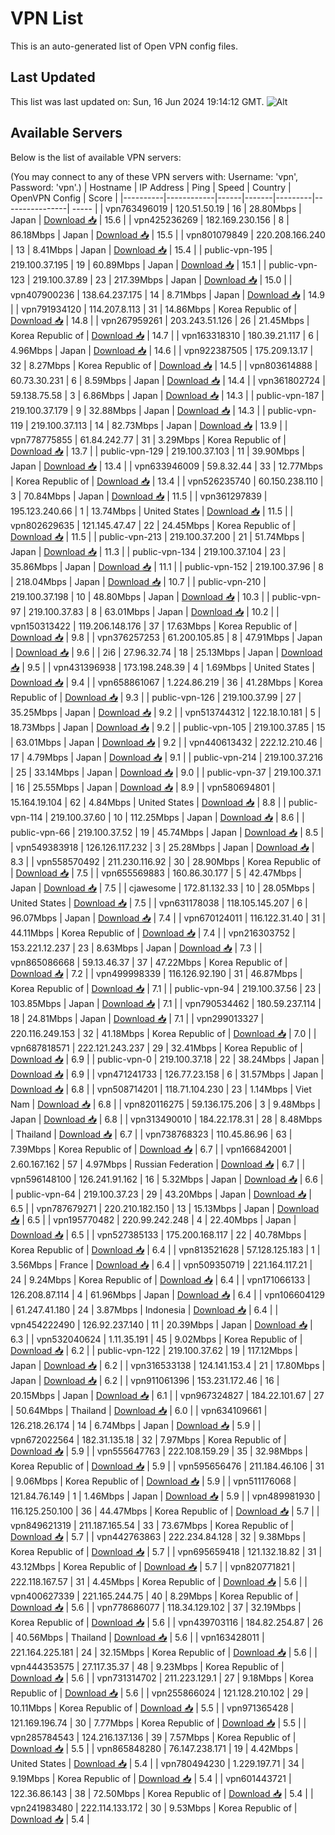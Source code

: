 # VPN List

This is an auto-generated list of Open VPN config files.

## Last Updated

This list was last updated on: Sun, 16 Jun 2024 19:14:12 GMT.
![Alt](https://repobeats.axiom.co/api/embed/186b98318ef1479477931607c1ad7d823f12451f.svg "Repobeats analytics image")

## Available Servers

Below is the list of available VPN servers:

(You may connect to any of these VPN servers with: Username: 'vpn', Password: 'vpn'.)
| Hostname | IP Address | Ping | Speed | Country | OpenVPN Config | Score |
|----------|------------|------|-------|---------|----------------| ----- |
| vpn763496019 | 120.51.50.19 | 16 | 28.80Mbps | Japan | [Download 📥](./configs/server_0_JP.ovpn) | 15.6 |
| vpn425236269 | 182.169.230.156 | 8 | 86.18Mbps | Japan | [Download 📥](./configs/server_1_JP.ovpn) | 15.5 |
| vpn801079849 | 220.208.166.240 | 13 | 8.41Mbps | Japan | [Download 📥](./configs/server_2_JP.ovpn) | 15.4 |
| public-vpn-195 | 219.100.37.195 | 19 | 60.89Mbps | Japan | [Download 📥](./configs/server_3_JP.ovpn) | 15.1 |
| public-vpn-123 | 219.100.37.89 | 23 | 217.39Mbps | Japan | [Download 📥](./configs/server_4_JP.ovpn) | 15.0 |
| vpn407900236 | 138.64.237.175 | 14 | 8.71Mbps | Japan | [Download 📥](./configs/server_5_JP.ovpn) | 14.9 |
| vpn791934120 | 114.207.8.113 | 31 | 14.86Mbps | Korea Republic of | [Download 📥](./configs/server_6_KR.ovpn) | 14.8 |
| vpn267959261 | 203.243.51.126 | 26 | 21.45Mbps | Korea Republic of | [Download 📥](./configs/server_7_KR.ovpn) | 14.7 |
| vpn163318310 | 180.39.21.117 | 6 | 4.96Mbps | Japan | [Download 📥](./configs/server_8_JP.ovpn) | 14.6 |
| vpn922387505 | 175.209.13.17 | 32 | 8.27Mbps | Korea Republic of | [Download 📥](./configs/server_9_KR.ovpn) | 14.5 |
| vpn803614888 | 60.73.30.231 | 6 | 8.59Mbps | Japan | [Download 📥](./configs/server_10_JP.ovpn) | 14.4 |
| vpn361802724 | 59.138.75.58 | 3 | 6.86Mbps | Japan | [Download 📥](./configs/server_11_JP.ovpn) | 14.3 |
| public-vpn-187 | 219.100.37.179 | 9 | 32.88Mbps | Japan | [Download 📥](./configs/server_12_JP.ovpn) | 14.3 |
| public-vpn-119 | 219.100.37.113 | 14 | 82.73Mbps | Japan | [Download 📥](./configs/server_13_JP.ovpn) | 13.9 |
| vpn778775855 | 61.84.242.77 | 31 | 3.29Mbps | Korea Republic of | [Download 📥](./configs/server_14_KR.ovpn) | 13.7 |
| public-vpn-129 | 219.100.37.103 | 11 | 39.90Mbps | Japan | [Download 📥](./configs/server_15_JP.ovpn) | 13.4 |
| vpn633946009 | 59.8.32.44 | 33 | 12.77Mbps | Korea Republic of | [Download 📥](./configs/server_16_KR.ovpn) | 13.4 |
| vpn526235740 | 60.150.238.110 | 3 | 70.84Mbps | Japan | [Download 📥](./configs/server_17_JP.ovpn) | 11.5 |
| vpn361297839 | 195.123.240.66 | 1 | 13.74Mbps | United States | [Download 📥](./configs/server_18_US.ovpn) | 11.5 |
| vpn802629635 | 121.145.47.47 | 22 | 24.45Mbps | Korea Republic of | [Download 📥](./configs/server_19_KR.ovpn) | 11.5 |
| public-vpn-213 | 219.100.37.200 | 21 | 51.74Mbps | Japan | [Download 📥](./configs/server_20_JP.ovpn) | 11.3 |
| public-vpn-134 | 219.100.37.104 | 23 | 35.86Mbps | Japan | [Download 📥](./configs/server_21_JP.ovpn) | 11.1 |
| public-vpn-152 | 219.100.37.96 | 8 | 218.04Mbps | Japan | [Download 📥](./configs/server_22_JP.ovpn) | 10.7 |
| public-vpn-210 | 219.100.37.198 | 10 | 48.80Mbps | Japan | [Download 📥](./configs/server_23_JP.ovpn) | 10.3 |
| public-vpn-97 | 219.100.37.83 | 8 | 63.01Mbps | Japan | [Download 📥](./configs/server_24_JP.ovpn) | 10.2 |
| vpn150313422 | 119.206.148.176 | 37 | 17.63Mbps | Korea Republic of | [Download 📥](./configs/server_25_KR.ovpn) | 9.8 |
| vpn376257253 | 61.200.105.85 | 8 | 47.91Mbps | Japan | [Download 📥](./configs/server_26_JP.ovpn) | 9.6 |
| 2i6 | 27.96.32.74 | 18 | 25.13Mbps | Japan | [Download 📥](./configs/server_27_JP.ovpn) | 9.5 |
| vpn431396938 | 173.198.248.39 | 4 | 1.69Mbps | United States | [Download 📥](./configs/server_28_US.ovpn) | 9.4 |
| vpn658861067 | 1.224.86.219 | 36 | 41.28Mbps | Korea Republic of | [Download 📥](./configs/server_29_KR.ovpn) | 9.3 |
| public-vpn-126 | 219.100.37.99 | 27 | 35.25Mbps | Japan | [Download 📥](./configs/server_30_JP.ovpn) | 9.2 |
| vpn513744312 | 122.18.10.181 | 5 | 18.73Mbps | Japan | [Download 📥](./configs/server_31_JP.ovpn) | 9.2 |
| public-vpn-105 | 219.100.37.85 | 15 | 63.01Mbps | Japan | [Download 📥](./configs/server_32_JP.ovpn) | 9.2 |
| vpn440613432 | 222.12.210.46 | 17 | 4.79Mbps | Japan | [Download 📥](./configs/server_33_JP.ovpn) | 9.1 |
| public-vpn-214 | 219.100.37.216 | 25 | 33.14Mbps | Japan | [Download 📥](./configs/server_34_JP.ovpn) | 9.0 |
| public-vpn-37 | 219.100.37.1 | 16 | 25.55Mbps | Japan | [Download 📥](./configs/server_35_JP.ovpn) | 8.9 |
| vpn580694801 | 15.164.19.104 | 62 | 4.84Mbps | United States | [Download 📥](./configs/server_36_US.ovpn) | 8.8 |
| public-vpn-114 | 219.100.37.60 | 10 | 112.25Mbps | Japan | [Download 📥](./configs/server_37_JP.ovpn) | 8.6 |
| public-vpn-66 | 219.100.37.52 | 19 | 45.74Mbps | Japan | [Download 📥](./configs/server_38_JP.ovpn) | 8.5 |
| vpn549383918 | 126.126.117.232 | 3 | 25.28Mbps | Japan | [Download 📥](./configs/server_39_JP.ovpn) | 8.3 |
| vpn558570492 | 211.230.116.92 | 30 | 28.90Mbps | Korea Republic of | [Download 📥](./configs/server_40_KR.ovpn) | 7.5 |
| vpn655569883 | 160.86.30.177 | 5 | 42.47Mbps | Japan | [Download 📥](./configs/server_41_JP.ovpn) | 7.5 |
| cjawesome | 172.81.132.33 | 10 | 28.05Mbps | United States | [Download 📥](./configs/server_42_US.ovpn) | 7.5 |
| vpn631178038 | 118.105.145.207 | 6 | 96.07Mbps | Japan | [Download 📥](./configs/server_43_JP.ovpn) | 7.4 |
| vpn670124011 | 116.122.31.40 | 31 | 44.11Mbps | Korea Republic of | [Download 📥](./configs/server_44_KR.ovpn) | 7.4 |
| vpn216303752 | 153.221.12.237 | 23 | 8.63Mbps | Japan | [Download 📥](./configs/server_45_JP.ovpn) | 7.3 |
| vpn865086668 | 59.13.46.37 | 37 | 47.22Mbps | Korea Republic of | [Download 📥](./configs/server_46_KR.ovpn) | 7.2 |
| vpn499998339 | 116.126.92.190 | 31 | 46.87Mbps | Korea Republic of | [Download 📥](./configs/server_47_KR.ovpn) | 7.1 |
| public-vpn-94 | 219.100.37.56 | 23 | 103.85Mbps | Japan | [Download 📥](./configs/server_48_JP.ovpn) | 7.1 |
| vpn790534462 | 180.59.237.114 | 18 | 24.81Mbps | Japan | [Download 📥](./configs/server_49_JP.ovpn) | 7.1 |
| vpn299013327 | 220.116.249.153 | 32 | 41.18Mbps | Korea Republic of | [Download 📥](./configs/server_50_KR.ovpn) | 7.0 |
| vpn687818571 | 222.121.243.237 | 29 | 32.41Mbps | Korea Republic of | [Download 📥](./configs/server_51_KR.ovpn) | 6.9 |
| public-vpn-0 | 219.100.37.18 | 22 | 38.24Mbps | Japan | [Download 📥](./configs/server_52_JP.ovpn) | 6.9 |
| vpn471241733 | 126.77.23.158 | 6 | 31.57Mbps | Japan | [Download 📥](./configs/server_53_JP.ovpn) | 6.8 |
| vpn508714201 | 118.71.104.230 | 23 | 1.14Mbps | Viet Nam | [Download 📥](./configs/server_54_VN.ovpn) | 6.8 |
| vpn820116275 | 59.136.175.206 | 3 | 9.48Mbps | Japan | [Download 📥](./configs/server_55_JP.ovpn) | 6.8 |
| vpn313490010 | 184.22.178.31 | 28 | 8.48Mbps | Thailand | [Download 📥](./configs/server_56_TH.ovpn) | 6.7 |
| vpn738768323 | 110.45.86.96 | 63 | 7.39Mbps | Korea Republic of | [Download 📥](./configs/server_57_KR.ovpn) | 6.7 |
| vpn166842001 | 2.60.167.162 | 57 | 4.97Mbps | Russian Federation | [Download 📥](./configs/server_58_RU.ovpn) | 6.7 |
| vpn596148100 | 126.241.91.162 | 16 | 5.32Mbps | Japan | [Download 📥](./configs/server_59_JP.ovpn) | 6.6 |
| public-vpn-64 | 219.100.37.23 | 29 | 43.20Mbps | Japan | [Download 📥](./configs/server_60_JP.ovpn) | 6.5 |
| vpn787679271 | 220.210.182.150 | 13 | 15.13Mbps | Japan | [Download 📥](./configs/server_61_JP.ovpn) | 6.5 |
| vpn195770482 | 220.99.242.248 | 4 | 22.40Mbps | Japan | [Download 📥](./configs/server_62_JP.ovpn) | 6.5 |
| vpn527385133 | 175.200.168.117 | 22 | 40.78Mbps | Korea Republic of | [Download 📥](./configs/server_63_KR.ovpn) | 6.4 |
| vpn813521628 | 57.128.125.183 | 1 | 3.56Mbps | France | [Download 📥](./configs/server_64_FR.ovpn) | 6.4 |
| vpn509350719 | 221.164.117.21 | 24 | 9.24Mbps | Korea Republic of | [Download 📥](./configs/server_65_KR.ovpn) | 6.4 |
| vpn171066133 | 126.208.87.114 | 4 | 61.96Mbps | Japan | [Download 📥](./configs/server_66_JP.ovpn) | 6.4 |
| vpn106604129 | 61.247.41.180 | 24 | 3.87Mbps | Indonesia | [Download 📥](./configs/server_67_ID.ovpn) | 6.4 |
| vpn454222490 | 126.92.237.140 | 11 | 20.39Mbps | Japan | [Download 📥](./configs/server_68_JP.ovpn) | 6.3 |
| vpn532040624 | 1.11.35.191 | 45 | 9.02Mbps | Korea Republic of | [Download 📥](./configs/server_69_KR.ovpn) | 6.2 |
| public-vpn-122 | 219.100.37.62 | 19 | 117.12Mbps | Japan | [Download 📥](./configs/server_70_JP.ovpn) | 6.2 |
| vpn316533138 | 124.141.153.4 | 21 | 17.80Mbps | Japan | [Download 📥](./configs/server_71_JP.ovpn) | 6.2 |
| vpn911061396 | 153.231.172.46 | 16 | 20.15Mbps | Japan | [Download 📥](./configs/server_72_JP.ovpn) | 6.1 |
| vpn967324827 | 184.22.101.67 | 27 | 50.64Mbps | Thailand | [Download 📥](./configs/server_73_TH.ovpn) | 6.0 |
| vpn634109661 | 126.218.26.174 | 14 | 6.74Mbps | Japan | [Download 📥](./configs/server_74_JP.ovpn) | 5.9 |
| vpn672022564 | 182.31.135.18 | 32 | 7.97Mbps | Korea Republic of | [Download 📥](./configs/server_75_KR.ovpn) | 5.9 |
| vpn555647763 | 222.108.159.29 | 35 | 32.98Mbps | Korea Republic of | [Download 📥](./configs/server_76_KR.ovpn) | 5.9 |
| vpn595656476 | 211.184.46.106 | 31 | 9.06Mbps | Korea Republic of | [Download 📥](./configs/server_77_KR.ovpn) | 5.9 |
| vpn511176068 | 121.84.76.149 | 1 | 1.46Mbps | Japan | [Download 📥](./configs/server_78_JP.ovpn) | 5.9 |
| vpn489981930 | 116.125.250.100 | 36 | 44.47Mbps | Korea Republic of | [Download 📥](./configs/server_79_KR.ovpn) | 5.7 |
| vpn849621319 | 211.187.165.54 | 33 | 73.67Mbps | Korea Republic of | [Download 📥](./configs/server_80_KR.ovpn) | 5.7 |
| vpn442763863 | 222.234.84.128 | 32 | 9.38Mbps | Korea Republic of | [Download 📥](./configs/server_81_KR.ovpn) | 5.7 |
| vpn695659418 | 121.132.18.82 | 31 | 43.12Mbps | Korea Republic of | [Download 📥](./configs/server_82_KR.ovpn) | 5.7 |
| vpn820771821 | 222.118.167.57 | 31 | 4.45Mbps | Korea Republic of | [Download 📥](./configs/server_83_KR.ovpn) | 5.6 |
| vpn400627339 | 221.165.244.75 | 40 | 8.29Mbps | Korea Republic of | [Download 📥](./configs/server_84_KR.ovpn) | 5.6 |
| vpn778686077 | 118.34.129.102 | 37 | 32.19Mbps | Korea Republic of | [Download 📥](./configs/server_85_KR.ovpn) | 5.6 |
| vpn439703116 | 184.82.254.87 | 26 | 40.56Mbps | Thailand | [Download 📥](./configs/server_86_TH.ovpn) | 5.6 |
| vpn163428011 | 221.164.225.181 | 24 | 32.15Mbps | Korea Republic of | [Download 📥](./configs/server_87_KR.ovpn) | 5.6 |
| vpn444353575 | 27.117.35.37 | 48 | 9.23Mbps | Korea Republic of | [Download 📥](./configs/server_88_KR.ovpn) | 5.6 |
| vpn731314702 | 211.223.129.1 | 27 | 9.18Mbps | Korea Republic of | [Download 📥](./configs/server_89_KR.ovpn) | 5.6 |
| vpn255866024 | 121.128.210.102 | 29 | 10.11Mbps | Korea Republic of | [Download 📥](./configs/server_90_KR.ovpn) | 5.5 |
| vpn971365428 | 121.169.196.74 | 30 | 7.77Mbps | Korea Republic of | [Download 📥](./configs/server_91_KR.ovpn) | 5.5 |
| vpn285784543 | 124.216.137.136 | 39 | 7.57Mbps | Korea Republic of | [Download 📥](./configs/server_92_KR.ovpn) | 5.5 |
| vpn865848280 | 76.147.238.171 | 19 | 4.42Mbps | United States | [Download 📥](./configs/server_93_US.ovpn) | 5.4 |
| vpn780494230 | 1.229.197.71 | 34 | 9.19Mbps | Korea Republic of | [Download 📥](./configs/server_94_KR.ovpn) | 5.4 |
| vpn601443721 | 122.36.86.143 | 38 | 72.50Mbps | Korea Republic of | [Download 📥](./configs/server_95_KR.ovpn) | 5.4 |
| vpn241983480 | 222.114.133.172 | 30 | 9.53Mbps | Korea Republic of | [Download 📥](./configs/server_96_KR.ovpn) | 5.4 |
